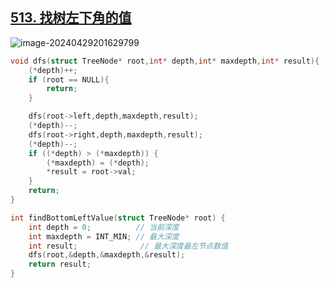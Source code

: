## [513. 找树左下角的值](https://leetcode.cn/problems/find-bottom-left-tree-value/)

![image-20240429201629799](https://like-a.oss-cn-beijing.aliyuncs.com/img/image-20240429201629799.png)



```c
void dfs(struct TreeNode* root,int* depth,int* maxdepth,int* result){
    (*depth)++;
    if (root == NULL){
        return;
    }

    dfs(root->left,depth,maxdepth,result);
    (*depth)--;
    dfs(root->right,depth,maxdepth,result);
    (*depth)--;
    if ((*depth) > (*maxdepth)) {
        (*maxdepth) = (*depth);
        *result = root->val;
    }
    return;
}

int findBottomLeftValue(struct TreeNode* root) { 
    int depth = 0;          // 当前深度
    int maxdepth = INT_MIN; // 最大深度
    int result;              // 最大深度最左节点数值
    dfs(root,&depth,&maxdepth,&result);
    return result;
}
```

